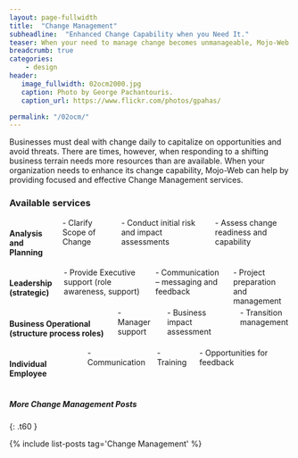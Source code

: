 ```yaml
---
layout: page-fullwidth
title:  "Change Management"
subheadline:  "Enhanced Change Capability when you Need It."
teaser: When your need to manage change becomes unmanageable, Mojo-Web can help.
breadcrumb: true
categories:
    - design
header:
   image_fullwidth: 02ocm2000.jpg
   caption: Photo by George Pachantouris.
   caption_url: https://www.flickr.com/photos/gpahas/

permalink: "/02ocm/"
---
```


Businesses must deal with change daily to capitalize on opportunities and avoid threats. There are times, however, when responding to a shifting business terrain needs more resources than are available. When your organization needs to enhance its change capability, Mojo-Web can help by providing focused and effective Change Management services.

### Available services
<div class="row">
    <div class="medium-3 columns t30">
      <p style="margin:0;"><img src="{{ site.urlimg }}02ocm_an_title.jpg" alt=""></p>
    </div><!-- /.medium-4.columns -->
    <div class="medium-9 columns t30">
      <h4>Analysis and Planning</h4>
      <p style="margin:0;">- Clarify Scope of Change</p>
      <p style="margin:0;">- Conduct initial risk and impact assessments</p>
      <p style="margin:0;">- Assess change readiness and capability</p>
    </div><!-- /.medium-8.columns -->
</div><!-- /.row -->

<div class="row">
  <div class="medium-3 columns t30">
    <img src="{{ site.urlimg }}02ocm_ld_title.jpg" alt="">
  </div><!-- /.medium-4.columns -->
  <div class="medium-9 columns t30">
    <h4>Leadership (strategic)</h4>
    <p style="margin:0;">- Provide Executive support (role awareness, support)</p>
    <p style="margin:0;">- Communication – messaging and feedback</p>
    <p style="margin:0;">- Project preparation and management</p>
  </div><!-- /.medium-8.columns -->
</div><!-- /.row -->

<div class="row">
  <div class="medium-3 columns t30">
    <img src="{{ site.urlimg }}02ocm_mg_title.jpg" alt="">
  </div><!-- /.medium-4.columns -->
  <div class="medium-9 columns t30">
    <h4>Business Operational (structure process roles)</h4>
    <p style="margin:0;">- Manager support</p>
    <p style="margin:0;">- Business impact assessment</p>
    <p style="margin:0;">- Transition management</p>
  </div><!-- /.medium-8.columns -->
</div><!-- /.row -->

<div class="row">
  <div class="medium-3 columns t30">
    <img src="{{ site.urlimg }}02ocm_em_title.jpg" alt="">
  </div><!-- /.medium-4.columns -->
  <div class="medium-9 columns t30">
    <h4>Individual Employee</h4>
    <p style="margin:0;">- Communication</p>
    <p style="margin:0;">- Training</p>
    <p style="margin:0;">- Opportunities for feedback</p>
  </div><!-- /.medium-8.columns -->
</div><!-- /.row -->

##### More Change Management Posts
{: .t60 }

{% include list-posts tag='Change Management' %}
